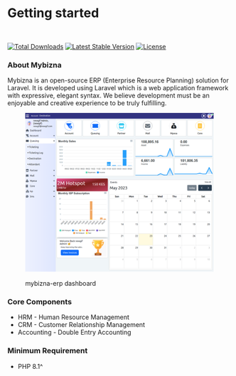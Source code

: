 # Getting started

[<img src="http://mybizna.com/wp-content/uploads/2021/11/logo.png" alt="" data-size="original">](https://mybizna.com)

[![Total Downloads](https://img.shields.io/packagist/dt/mybizna/mybizna)](https://packagist.org/packages/mybizna/mybizna) [![Latest Stable Version](https://img.shields.io/packagist/v/mybizna/mybizna)](https://packagist.org/packages/mybizna/mybizna) [![License](https://img.shields.io/packagist/l/mybizna/mybizna)](https://packagist.org/packages/mybizna/mybizna)

### About Mybizna

Mybizna is an open-source ERP (Enterprise Resource Planning) solution for Laravel. It is developed using Laravel which is a web application framework with expressive, elegant syntax. We believe development must be an enjoyable and creative experience to be truly fulfilling.

<figure><img src=".gitbook/assets/mybizna-erp-laravel.png" alt=""><figcaption><p>mybizna-erp dashboard</p></figcaption></figure>

### Core Components

* HRM - Human Resource Management
* CRM - Customer Relationship Management
* Accounting - Double Entry Accounting

### Minimum Requirement

* PHP 8.1^

